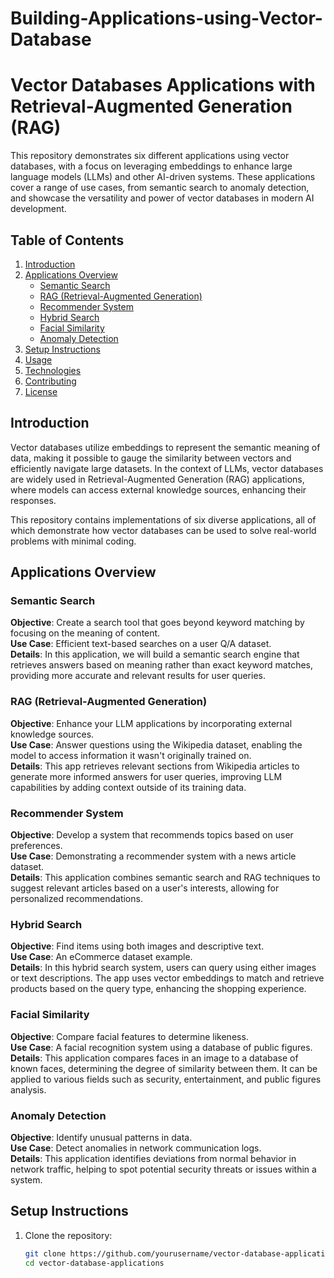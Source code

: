# Building-Applications-using-Vector-Database


# Vector Databases Applications with Retrieval-Augmented Generation (RAG)

This repository demonstrates six different applications using vector databases, with a focus on leveraging embeddings to enhance large language models (LLMs) and other AI-driven systems. These applications cover a range of use cases, from semantic search to anomaly detection, and showcase the versatility and power of vector databases in modern AI development.

## Table of Contents
1. [Introduction](#introduction)
2. [Applications Overview](#applications-overview)
   - [Semantic Search](#semantic-search)
   - [RAG (Retrieval-Augmented Generation)](#rag)
   - [Recommender System](#recommender-system)
   - [Hybrid Search](#hybrid-search)
   - [Facial Similarity](#facial-similarity)
   - [Anomaly Detection](#anomaly-detection)
3. [Setup Instructions](#setup-instructions)
4. [Usage](#usage)
5. [Technologies](#technologies)
6. [Contributing](#contributing)
7. [License](#license)

## Introduction
Vector databases utilize embeddings to represent the semantic meaning of data, making it possible to gauge the similarity between vectors and efficiently navigate large datasets. In the context of LLMs, vector databases are widely used in Retrieval-Augmented Generation (RAG) applications, where models can access external knowledge sources, enhancing their responses.

This repository contains implementations of six diverse applications, all of which demonstrate how vector databases can be used to solve real-world problems with minimal coding.

## Applications Overview

### Semantic Search
**Objective**: Create a search tool that goes beyond keyword matching by focusing on the meaning of content.  
**Use Case**: Efficient text-based searches on a user Q/A dataset.  
**Details**: In this application, we will build a semantic search engine that retrieves answers based on meaning rather than exact keyword matches, providing more accurate and relevant results for user queries.

### RAG (Retrieval-Augmented Generation)
**Objective**: Enhance your LLM applications by incorporating external knowledge sources.  
**Use Case**: Answer questions using the Wikipedia dataset, enabling the model to access information it wasn't originally trained on.  
**Details**: This app retrieves relevant sections from Wikipedia articles to generate more informed answers for user queries, improving LLM capabilities by adding context outside of its training data.

### Recommender System
**Objective**: Develop a system that recommends topics based on user preferences.  
**Use Case**: Demonstrating a recommender system with a news article dataset.  
**Details**: This application combines semantic search and RAG techniques to suggest relevant articles based on a user's interests, allowing for personalized recommendations.

### Hybrid Search
**Objective**: Find items using both images and descriptive text.  
**Use Case**: An eCommerce dataset example.  
**Details**: In this hybrid search system, users can query using either images or text descriptions. The app uses vector embeddings to match and retrieve products based on the query type, enhancing the shopping experience.

### Facial Similarity
**Objective**: Compare facial features to determine likeness.  
**Use Case**: A facial recognition system using a database of public figures.  
**Details**: This application compares faces in an image to a database of known faces, determining the degree of similarity between them. It can be applied to various fields such as security, entertainment, and public figures analysis.

### Anomaly Detection
**Objective**: Identify unusual patterns in data.  
**Use Case**: Detect anomalies in network communication logs.  
**Details**: This application identifies deviations from normal behavior in network traffic, helping to spot potential security threats or issues within a system.

## Setup Instructions
1. Clone the repository:
   ```bash
   git clone https://github.com/yourusername/vector-database-applications.git
   cd vector-database-applications
